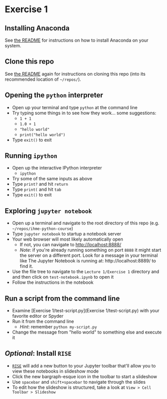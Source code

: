 # Exercise 1

## Installing Anaconda

See [the README](../README.rst) for instructions on how to install Anaconda
on your system.


## Clone this repo
See [the README](../README.rst) again for instructions on cloning this repo
(into its recommended location of `~/repos/`).


## Opening the `python` interpreter

- Open up your terminal and type `python` at the command line
- Try typing some things in to see how they work... some suggestions:
    * `1 + 1`
    * `1.0 + 1`
    * `"hello world"`
    * `print("hello world")`
- Type `exit()` to exit


## Running `ipython`

- Open up the interactive IPython interpreter
    * `ipython`
- Try some of the same inputs as above
- Type `print?` and hit `return`
- Type `print(` and hit `tab`
- Type `exit()` to exit


## Exploring `jupyter notebook`

- Open up a terminal and navigate to the root directory of this repo (e.g. 
    `~/repos/ihme-python-course`)
- Type `jupyter notebook` to startup a notebook server
- Your web browser will most likely automatically open 
    * If not, you can navigate to 
        [http://localhost:8888/](http://localhost:8888/)
    * _Note_: if you're already running something on port `8888` it might start
        the server on a different port. Look for a message in your terminal 
        like
            The Jupyter Notebook is running at: http://localhost:8889/
        to find it.
- Use the file tree to navigate to the `Lecture 1/Exercise 1` directory and 
    and then click on `test-notebook.ipynb` to open it
- Follow the instructions in the notebook


## Run a script from the command line

- Examine [Exercise 1/test-script.py](Exercise 1/test-script.py) with your
    favorite editor or Spyder
- Run it from the command line
    * _Hint_: remember `python my-script.py`
- Change the message from "hello world" to something else and execute it


## _Optional_: Install `RISE`

- [`RISE`](https://github.com/damianavila/RISE) will add a new button to your
    Jupyter toolbar that'll allow you to view these notebooks in slideshow mode
- Click the new bargraph-esque icon in the toolbar to start a slideshow
- Use `spacebar` and `shift+spacebar` to navigate through the slides
- To edit how the slideshow is structured, take a look at 
    `View > Cell Toolbar > Slideshow`
